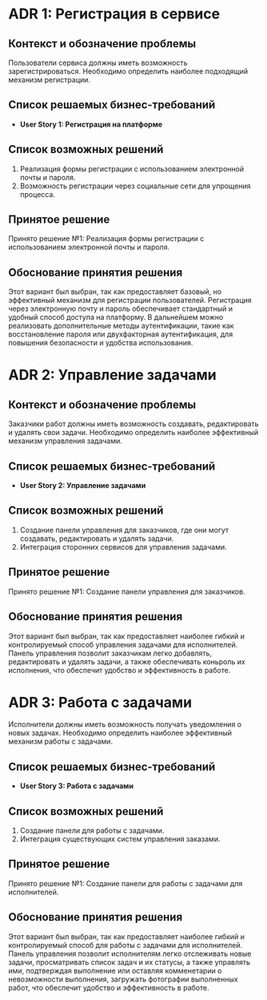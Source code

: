 # ADR 1: Регистрация в сервисе

## Контекст и обозначение проблемы
Пользователи сервиса должны иметь возможность зарегистрироваться. Необходимо определить наиболее подходящий механизм регистрации.

## Список решаемых бизнес-требований
- **User Story 1: Регистрация на платформе**

## Список возможных решений
1. Реализация формы регистрации с использованием электронной почты и пароля.
2. Возможность регистрации через социальные сети для упрощения процесса.

## Принятое решение
Принято решение №1: Реализация формы регистрации с использованием электронной почты и пароля.

## Обоснование принятия решения
Этот вариант был выбран, так как предоставляет базовый, но эффективный механизм для регистрации пользователей. Регистрация через электронную почту и пароль обеспечивает стандартный и удобный способ доступа на платформу. В дальнейшем можно реализовать дополнительные методы аутентификации, такие как восстановление пароля или двухфакторная аутентификация, для повышения безопасности и удобства использования.

# ADR 2: Управление задачами

## Контекст и обозначение проблемы
Заказчики работ должны иметь возможность создавать, редактировать и удалять свои задачи. Необходимо определить наиболее эффективный механизм управления задачами.

## Список решаемых бизнес-требований
- **User Story 2: Управление задачами**

## Список возможных решений
1. Создание панели управления для заказчиков, где они могут создавать, редактировать и удалять задачи.
2. Интеграция сторонних сервисов для управления задачами.

## Принятое решение
Принято решение №1: Создание панели управления для заказчиков.

## Обоснование принятия решения
Этот вариант был выбран, так как предоставляет наиболее гибкий и контролируемый способ управления задачами для исполнителей. Панель управления позволит заказчикам легко добавлять, редактировать и удалять задачи, а также обеспечивать коньроль их исполнения, что обеспечит удобство и эффективность в работе.

# ADR 3: Работа с задачами

Исполнители должны иметь возможность получать уведомления о новых задачах. Необходимо определить наиболее эффективный механизм работы с задачами.

## Список решаемых бизнес-требований
- **User Story 3: Работа с задачами**

## Список возможных решений
1. Создание панели для работы с задачами.
2. Интеграция существующих систем управления заказами.

## Принятое решение
Принято решение №1: Создание панели для работы с задачами для исполнителей.

## Обоснование принятия решения
Этот вариант был выбран, так как предоставляет наиболее гибкий и контролируемый способ для работы с задачами для исполнителей. Панель управления позволит исполнителям легко отслеживать новые задачи, просматривать список задач и их статусы, а также управлять ими, подтверждая выполнение или оставляя комменетарии о невозможности выполнения, загружать фотографии выполненных работ, что обеспечит удобство и эффективность в работе.
